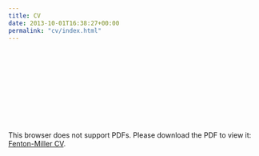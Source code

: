 ```yaml
---
title: CV
date: 2013-10-01T16:38:27+00:00
permalink: "cv/index.html"
---
```

<object data="https://solomonfentonmiller.github.io/files/Fenton-Miller_CV_2018.pdf" type="application/pdf" width="750px" height="1500px">
    <embed src="https://solomonfentonmiller.github.io/files/Fenton-Miller_CV_2018.pdf" type="application/pdf">
        <p>This browser does not support PDFs. Please download the PDF to view it: <a href="https://solomonfentonmiller.github.io/files/Fenton-Miller_CV_2018.pdf">Fenton-Miller CV</a>.</p></embed>
</object>
